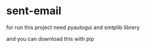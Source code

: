 # sent-email
for run this project need pyautogui and smtplib librery

and you can download this with pip
